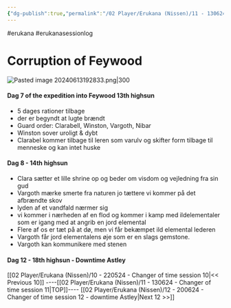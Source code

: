 ```yaml
---
{"dg-publish":true,"permalink":"/02 Player/Erukana (Nissen)/11 - 130624 - Changer of time session 11/"}
---
```


#erukana #erukanasessionlog 

# Corruption of Feywood 
![Pasted image 20240613192833.png|300](/img/user/10%20Attachments/Pasted%20image%2020240613192833.png)

#### Dag 7 of the expedition into Feywood  13th highsun
- 5 dages rationer tilbage 
- der er begyndt at lugte brændt
- Guard order: Clarabell, Winston, Vargoth, Nibar 
- Winston sover uroligt & dybt 
- Clarabel kommer tilbage til leren som varulv og skifter form tilbage til menneske og kan intet huske
#### Dag 8 - 14th highsun 
- Clara sætter et lille shrine op og beder om visdom og vejledning fra sin gud 
- Vargoth mærke smerte fra naturen jo tættere vi kommer på det afbrændte skov
- lyden af et vandfald nærmer sig 
- vi kommer i nærheden af en flod og kommer i kamp med ildelementaler som er igang med at angrib en jord elemental 
- Flere af os er tæt på at dø, men vi får bekæmpet ild elemental lederen 
- Vargoth får jord elementalens øje som er en slags gemstone.
- Vargoth kan kommunikere med stenen 

#### Dag 12 - 18th highsun - Downtime Astley

[[02 Player/Erukana (Nissen)/10 - 220524 - Changer of time session 10\|<< Previous 10]] ----[[02 Player/Erukana (Nissen)/11 - 130624 - Changer of time session 11\|TOP]]---- [[02 Player/Erukana (Nissen)/12 - 200624 - Changer of time session 12 - downtime Astley\|Next 12 >>]]